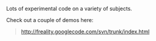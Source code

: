 Lots of experimental code on a variety of subjects.

Check out a couple of demos here:

> http://freality.googlecode.com/svn/trunk/index.html